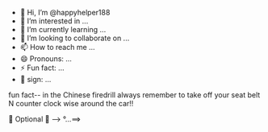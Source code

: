 - 👋 Hi, I’m @happyhelper188
- 👀 I’m interested in ...
- 🌱 I’m currently learning ...
- 💞️ I’m looking to collaborate on ...
- 📫 How to reach me ...
- 😄 Pronouns: ...
- ⚡ Fun fact: ...
- 🌺 sign:  ...

<!---
happyhelper188/happyhelper188 is a ✨ special ✨ repository because its `README.md` (this file) appears on your GitHub profile.
You can click the Preview link to take a look at your changes.
---> fun fact-- in the Chinese firedrill always remember to take off your seat belt N counter clock wise around the car!!
💫 Optional 💫 -->
°...==>
